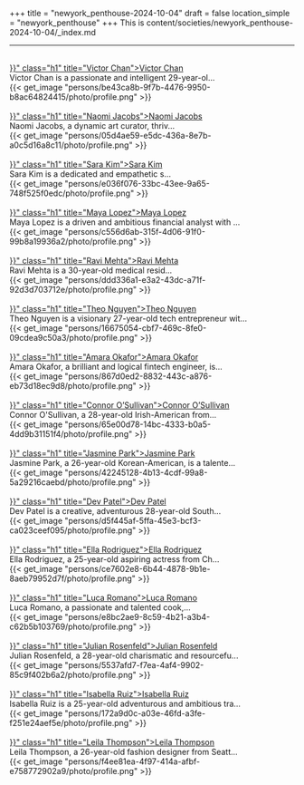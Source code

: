 +++
title = "newyork_penthouse-2024-10-04"
draft = false
location_simple = "newyork_penthouse"
+++
This is content/societies/newyork_penthouse-2024-10-04/_index.md
<br>
<hr>
<br>
<a href="{{< ref "/persons/be43ca8b-9f7b-4476-9950-b8ac64824415" >}}" class="h1" title="Victor Chan">Victor Chan</a>
<div class="plain">Victor Chan is a passionate and intelligent 29-year-ol...</div>{{< get_image "persons/be43ca8b-9f7b-4476-9950-b8ac64824415/photo/profile.png" >}}
<br>
<br>
<a href="{{< ref "/persons/05d4ae59-e5dc-436a-8e7b-a0c5d16a8c11" >}}" class="h1" title="Naomi Jacobs">Naomi Jacobs</a>
<div class="plain">Naomi Jacobs, a dynamic art curator, thriv...</div>{{< get_image "persons/05d4ae59-e5dc-436a-8e7b-a0c5d16a8c11/photo/profile.png" >}}
<br>
<br>
<a href="{{< ref "/persons/e036f076-33bc-43ee-9a65-748f525f0edc" >}}" class="h1" title="Sara Kim">Sara Kim</a>
<div class="plain">Sara Kim is a dedicated and empathetic s...</div>{{< get_image "persons/e036f076-33bc-43ee-9a65-748f525f0edc/photo/profile.png" >}}
<br>
<br>
<a href="{{< ref "/persons/c556d6ab-315f-4d06-91f0-99b8a19936a2" >}}" class="h1" title="Maya Lopez">Maya Lopez</a>
<div class="plain">Maya Lopez is a driven and ambitious financial analyst with ...</div>{{< get_image "persons/c556d6ab-315f-4d06-91f0-99b8a19936a2/photo/profile.png" >}}
<br>
<br>
<a href="{{< ref "/persons/ddd336a1-e3a2-43dc-a71f-92d3d703712e" >}}" class="h1" title="Ravi Mehta">Ravi Mehta</a>
<div class="plain">Ravi Mehta is a 30-year-old medical resid...</div>{{< get_image "persons/ddd336a1-e3a2-43dc-a71f-92d3d703712e/photo/profile.png" >}}
<br>
<br>
<a href="{{< ref "/persons/16675054-cbf7-469c-8fe0-09cdea9c50a3" >}}" class="h1" title="Theo Nguyen">Theo Nguyen</a>
<div class="plain">Theo Nguyen is a visionary 27-year-old tech entrepreneur wit...</div>{{< get_image "persons/16675054-cbf7-469c-8fe0-09cdea9c50a3/photo/profile.png" >}}
<br>
<br>
<a href="{{< ref "/persons/867d0ed2-8832-443c-a876-eb73d18ec9d8" >}}" class="h1" title="Amara Okafor">Amara Okafor</a>
<div class="plain">Amara Okafor, a brilliant and logical fintech engineer, is...</div>{{< get_image "persons/867d0ed2-8832-443c-a876-eb73d18ec9d8/photo/profile.png" >}}
<br>
<br>
<a href="{{< ref "/persons/65e00d78-14bc-4333-b0a5-4dd9b31151f4" >}}" class="h1" title="Connor O’Sullivan">Connor O’Sullivan</a>
<div class="plain">Connor O'Sullivan, a 28-year-old Irish-American from...</div>{{< get_image "persons/65e00d78-14bc-4333-b0a5-4dd9b31151f4/photo/profile.png" >}}
<br>
<br>
<a href="{{< ref "/persons/42245128-4b13-4cdf-99a8-5a29216caebd" >}}" class="h1" title="Jasmine Park">Jasmine Park</a>
<div class="plain">Jasmine Park, a 26-year-old Korean-American, is a talente...</div>{{< get_image "persons/42245128-4b13-4cdf-99a8-5a29216caebd/photo/profile.png" >}}
<br>
<br>
<a href="{{< ref "/persons/d5f445af-5ffa-45e3-bcf3-ca023ceef095" >}}" class="h1" title="Dev Patel">Dev Patel</a>
<div class="plain">Dev Patel is a creative, adventurous 28-year-old South...</div>{{< get_image "persons/d5f445af-5ffa-45e3-bcf3-ca023ceef095/photo/profile.png" >}}
<br>
<br>
<a href="{{< ref "/persons/ce7602e8-6b44-4878-9b1e-8aeb79952d7f" >}}" class="h1" title="Ella Rodriguez">Ella Rodriguez</a>
<div class="plain">Ella Rodriguez, a 25-year-old aspiring actress from Ch...</div>{{< get_image "persons/ce7602e8-6b44-4878-9b1e-8aeb79952d7f/photo/profile.png" >}}
<br>
<br>
<a href="{{< ref "/persons/e8bc2ae9-8c59-4b21-a3b4-c62b5b103769" >}}" class="h1" title="Luca Romano">Luca Romano</a>
<div class="plain">Luca Romano, a passionate and talented cook,...</div>{{< get_image "persons/e8bc2ae9-8c59-4b21-a3b4-c62b5b103769/photo/profile.png" >}}
<br>
<br>
<a href="{{< ref "/persons/5537afd7-f7ea-4af4-9902-85c9f402b6a2" >}}" class="h1" title="Julian Rosenfeld">Julian Rosenfeld</a>
<div class="plain">Julian Rosenfeld, a 28-year-old charismatic and resourcefu...</div>{{< get_image "persons/5537afd7-f7ea-4af4-9902-85c9f402b6a2/photo/profile.png" >}}
<br>
<br>
<a href="{{< ref "/persons/172a9d0c-a03e-46fd-a3fe-f251e24aef5e" >}}" class="h1" title="Isabella Ruiz">Isabella Ruiz</a>
<div class="plain">Isabella Ruiz is a 25-year-old adventurous and ambitious tra...</div>{{< get_image "persons/172a9d0c-a03e-46fd-a3fe-f251e24aef5e/photo/profile.png" >}}
<br>
<br>
<a href="{{< ref "/persons/f4ee81ea-4f97-414a-afbf-e758772902a9" >}}" class="h1" title="Leila Thompson">Leila Thompson</a>
<div class="plain">Leila Thompson, a 26-year-old fashion designer from Seatt...</div>{{< get_image "persons/f4ee81ea-4f97-414a-afbf-e758772902a9/photo/profile.png" >}}
<br>
<br>
